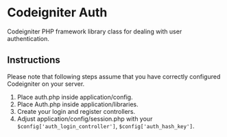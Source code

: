 Codeigniter Auth
===================

Codeigniter PHP framework library class for dealing with user authentication.

Instructions
------------

Please note that following steps assume that you have correctly configured Codeigniter on your server.

1. Place auth.php inside application/config.
2. Place Auth.php inside application/libraries.
3. Create your login and register controllers.
4. Adjust application/config/session.php with your `$config['auth_login_controller']`, `$config['auth_hash_key']`.
